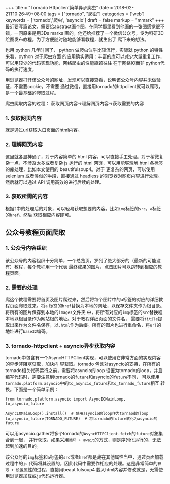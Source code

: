 +++
title = "Tornado Httpclient简单异步爬虫"
date = 2018-02-21T10:26:49+08:00
tags = ["tornado", "爬虫"]
categories = ['web']
keywords = ['tornado','爬虫', 'asyncio']
draft = false
markup = "mmark"
+++
最近要写篇论文，需要给abstract画个图。在同学那里看到他画的一张图感觉很不错，一问原来是用3Ds marks
画的。他还给推荐了一个微信公众号，专为科研3D绘图发布教程。为了方便随时随地能够看教程，就生出了
爬下来的想法。
<!--more-->

也用 python 几年时间了， python 做爬虫似乎比较流行，实际就 python 的特性来看，python 对于爬虫方面
的应用确实适用：丰富的库可以减少大量重复工作，可以用较少的代码实现功能，网络爬虫的性能瓶颈往往
在于网络IO而非 python代码的执行速度。

用浏览器打开该公众号的网址，发现可以直接查看，说明该公众号内容并未做验证，不需要cookie，不需要
通过微信，直接用tornado的httpclient就可以爬取，是一个最基础的爬取过程。

爬虫爬取内容的过程：
获取网页内容->理解网页内容->获取需要的内容

### 1. 获取网页内容
就是通过url获取入口页面的html内容。

### 2. 理解网页内容
这里就各显神通了，对于内容简单的 html 内容，可以直接手工处理。对于稍微复杂一点，不涉及太多或者复杂
 js 运行的 html 网页，可以用能够理解 html 各标签的库处理，比如本文使用的 beautifulsoup4。对于
更复杂的网页，可以使用 selenium 或者类似的手段，直接通过 headless 的浏览器对网页内容进行处理。
然后就可以通过 API 调用高效的进行后续的处理。

### 3. 获取所需的内容
根据`2`中的处理后的对象，可以轻易获取想要的内容。比如`img`标签的`src`，`a`标签的`href`。然后
获取相应内容即可。

## 公众号教程页面爬取
### 1. 公众号内容组织
该公众号的内容组织十分简单，一个总览页，罗列了绝大部分的（最新的可能没有）教程，每个教程用一个代表
最终成果的图片，点击图片可以跳转到相应的教程页面。

### 2. 需要的处理
爬这个教程需要将首页及图片爬过来，然后将每个图片中的`a`标签的对应的详细教程页面爬取过来。将`a`
标签的`href`替换为本地的网址，以保存文件夹作为根目录。将所有的图片保存到本地的`images`文件夹
中，将所有对应的`img`标签的`src`替换程本地以根目录作为网站根的地址。对于教程详细页面的文件名，
需要将`titile`提取出来作为文件名保存，以`.html`作为后缀。所有的图片也进行重命名，将`url`的
地址进行`base32`编码。

### 3. tornado-httpclient + asyncio异步获取内容
tornado中包含有一个AsyncHTTPClient实现，可以使用它非常方面的实现内容的异步非阻塞获取，加快内
容获取。tornado 包含对asyncio的支持，在所有的tornado相关代码运行之前，需要将asyncio的loop
设置为tornado的loop，并且编写代码时，需要注意到tornado的`future`和asyncio的`future`不同，
可以使用`tornado.platform.asyncio`中的`to_asyncio_future`和`to_tornado_future`相互
转换。下面是一个简单示例：

    from tornado.platform.asyncio import AsyncIOMainLoop, to_asyncio_future

    AsyncIOMainLoop().install()  # 使用asyncio的loop作为tornaod的loop
    to_asyncio_future(TORNADO_FUTURE)  # 将tornado的future转化为asyncio的future

可以用asyncio.gather将多个tornado的`AsyncHTTPClient.fetch`的`future`对象集合到一起，
并行获取，如果采用`循环 + await`的方式，则是序列化运行的，无法起到加速的目的。

该公众号的`img`标签和`a`标签的`src`或者`href`都是藏在其他属性当中，通过页面加载过程中的`js`
代码将其设置的，因此代码中需要作相应的处理。这是非常简单的`获取 + 设置`属性的过程，直接用beautifulsoup4
载入html内容并修改就是，无需使用浏览器加载或`js`代码运行器。
